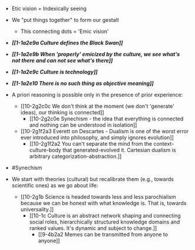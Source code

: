- Etic vision = Indexically seeing

- We "put things together" to form our gestalt
	- This connecting dots = 'Emic vision'

- ***[[1-1a2e9a Culture defines the Black Swan]]***
- ***[[1-1a2e9b When 'properly' emicized by the culture, we see what's not there and can not see what's there]]***
- ***[[1-1a2e9c Culture is technology]]***
- ***[[1-1a2e10 There is no such thing as objective meaning]]***

- A priori reasoning is possible only in the presence of prior experience:
	- [[10-2g2c0c We don't think at the moment (we don't 'generate' ideas), our thinking is connected]]
		- [[10-2g2c0e Synechism - the idea that everything is connected and nothing can be understood in isolation]]
	- [[10-2g1f2a3 Everett on Descartes - Dualism is one of the worst error ever introduced into philosophy, and simply ignores evolution]]
		- [[10-2g1f2a2 You can't separate the mind from the context-culture-body that generated-evolved it. Cartesian dualism is arbitrary categorization-abstraction.]]
- #Synechism

- We start with theories (cultural) but recalibrate them (e.g., towards scientific ones) as we go about life:
	- [[10-2g1b Science is headed towards less and less parochialism because we can be honest with what knowledge is. That is, towards universality.]]
		- [[10-1c Culture is an abstract network shaping and connecting social roles, hierarchically structured knowledge domains and ranked values. It's dynamic and subject to change.]]
			- [[9-4b2a2 Memes can be transmitted from anyone to anyone]]